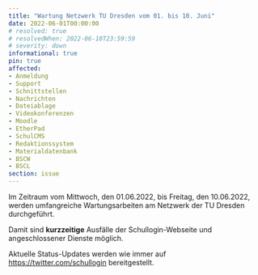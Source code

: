 ```yaml
---
title: "Wartung Netzwerk TU Dresden vom 01. bis 10. Juni"
date: 2022-06-01T00:00:00
# resolved: true
# resolvedWhen: 2022-06-10T23:59:59
# severity: down
informational: true
pin: true 
affected:
- Anmeldung
- Support
- Schnittstellen
- Nachrichten
- Dateiablage
- Videokonferenzen
- Moodle
- EtherPad
- SchulCMS
- Redaktionssystem
- Materialdatenbank
- BSCW
- BSCL
section: issue
---
```


Im Zeitraum vom Mittwoch, den 01.06.2022, bis Freitag, den 10.06.2022, werden umfangreiche Wartungsarbeiten am Netzwerk der TU Dresden durchgeführt.

Damit sind **kurzzeitige** Ausfälle der Schullogin-Webseite und angeschlossener Dienste möglich.

Aktuelle Status-Updates werden wie immer auf https://twitter.com/schullogin bereitgestellt.

